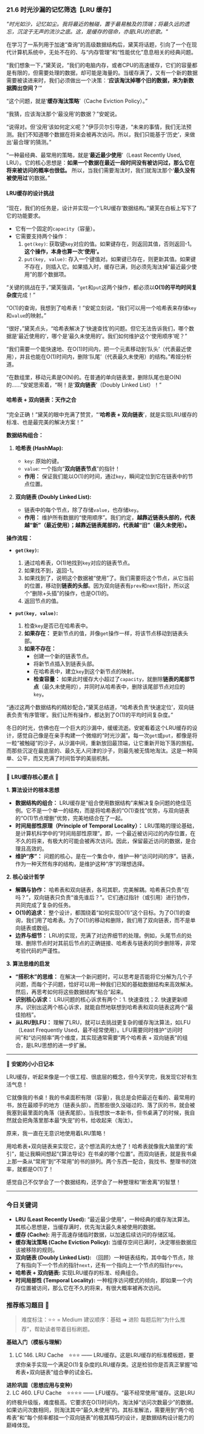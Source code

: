 ### **21.6 时光沙漏的记忆筛选【LRU 缓存】**

*"时光如沙，记忆如尘。我将最近的触碰，置于最易触及的顶端；将最久远的遗忘，沉淀于无声的流沙之底。这，是缓存的宿命，亦是LRU的悲歌。"*

在学习了一系列用于加速“查询”的高级数据结构后，黛芙将话题，引向了一个在现代计算机系统中，无处不在的、与“内存管理”和“性能优化”息息相关的经典问题。

“我们想象一下，”黛芙说，“我们的电脑内存，或者CPU的高速缓存，它们的容量都是有限的，但需要处理的数据，却可能是海量的。当缓存满了，又有一个新的数据需要被读进来时，我们必须做出一个决策：‘**应该淘汰掉哪个旧的数据，来为新数据腾出空间？**’”

“这个问题，就是‘**缓存淘汰策略**’（Cache Eviction Policy）。”

“我猜，应该淘汰那个‘最没用’的数据？”安妮说。

“说得对。但‘没用’该如何定义呢？”伊莎贝尔引导道，“未来的事情，我们无法预测。我们不知道哪个数据在将来会被再次访问。所以，我们只能基于‘历史’，来做出‘最合理’的猜测。”

“一种最经典、最常用的策略，就是‘**最近最少使用**’（Least Recently Used, LRU）。它的核心思想是：**如果一个数据在最近一段时间没有被访问过，那么它在将来被访问的概率也很低。** 所以，当我们需要淘汰时，我们就淘汰那个‘**最久没有被使用过**’的数据。”

#### **LRU缓存的设计挑战**

“现在，我们的任务是，设计并实现一个‘LRU缓存’数据结构。”黛芙在白板上写下了它的功能要求。

-   它有一个固定的`capacity`（容量）。
-   它需要支持两个操作：
    1.  `get(key)`: 获取键`key`对应的值。如果键存在，则返回其值，否则返回-1。**这个操作，本身也算一次‘使用’。**
    2.  `put(key, value)`: 存入一个键值对。如果键已存在，则更新其值。如果键不存在，则插入它。如果插入时，缓存已满，则必须先淘汰掉“最近最少使用”的那个数据项。

“关键的挑战在于，”黛芙强调，“`get`和`put`这两个操作，都必须以**O(1)的平均时间复杂度**完成！”

“O(1)的查询，我想到了哈希表！”安妮立刻说，“我们可以用一个哈希表来存储`key`和`value`的映射。”

“很好，”黛芙点头，“哈希表解决了‘快速查找’的问题。但它无法告诉我们，哪个数据是‘最近使用的’，哪个是‘最久未使用的’。我们如何维护这个‘使用顺序’呢？”

“我们需要一个能快速地、在O(1)时间内，把一个元素移动到‘队头’（代表最近使用），并且也能在O(1)时间内，删除‘队尾’（代表最久未使用）的结构。”希娅分析道。

“在数组里，移动元素是O(N)的。在普通的单向链表里，删除队尾也是O(N)的……”安妮思索着，“啊！是‘**双向链表**’（Doubly Linked List）！”

#### **哈希表 + 双向链表：天作之合**

“完全正确！”黛芙的眼中充满了赞赏，“‘**哈希表 + 双向链表**’，就是实现LRU缓存的标准、也是最完美的解决方案！”

**数据结构组合：**

1.  **哈希表 (HashMap):**
    -   `key`: 原始的键。
    -   `value`: 一个指向“**双向链表节点**”的指针！
    -   **作用：** 保证我们能以O(1)的时间，通过`key`，瞬间定位到它在链表中的节点位置。

2.  **双向链表 (Doubly Linked List):**
    -   链表中的每个节点，除了存储`value`，也存储`key`。
    -   **作用：** 维护所有数据的“使用顺序”。我们约定，**越靠近链表头部的，代表越“新”（最近使用）；越靠近链表尾部的，代表越“旧”（最久未使用）。**

**操作流程：**

-   **`get(key)`:**
    1.  通过哈希表，O(1)地找到`key`对应的链表节点。
    2.  如果找不到，返回-1。
    3.  如果找到了，说明这个数据被“使用”了。我们需要将这个节点，从它当前的位置，移动到**链表的头部**。因为双向链表有`prev`和`next`指针，所以这个“删除+头插”的操作，也是O(1)的。
    4.  返回节点的值。

-   **`put(key, value)`:**
    1.  检查`key`是否已在哈希表中。
    2.  **如果存在：** 更新节点的值，并像`get`操作一样，将该节点移动到链表头部。
    3.  **如果不存在：**
        -   创建一个新的链表节点。
        -   将新节点插入到链表头部。
        -   在哈希表中，建立`key`到这个新节点的映射。
        -   **检查容量：** 如果此时缓存大小超过了`capacity`，就删除**链表的尾部节点**（最久未使用的），并同时从哈希表中，删除该尾部节点对应的`key`。

“通过这两个数据结构的精妙配合，”黛芙总结道，“哈希表负责‘快速定位’，双向链表负责‘有序管理’。我们让所有操作，都达到了O(1)的平均时间复杂度。”

冬日的时光，仿佛也在一个巨大的沙漏中，缓缓流逝。安妮看着这个LRU缓存的设计，感觉自己像是在亲手构建一个微缩的“时光沙漏”。每一次`get`或`put`，都像是将一粒“被触碰”的沙子，从沙漏中间，重新放回最顶端，让它重新开始下落的旅程。而那些沉淀在最底层的、最久无人问津的沙子，则最先被无情地淘汰。这是一种简单、公平，而又充满了时间哲学的美丽机制。

---

🌸 **LRU缓存核心要点** 🌸

**1. 算法设计的根本思想**
- **数据结构的组合：** LRU缓存是“组合使用数据结构”来解决复杂问题的绝佳范例。它不是一个单一的结构，而是将哈希表的“O(1)查找”优势，与双向链表的“O(1)节点增删”优势，完美地结合在了一起。
- **时间局部性原理（Principle of Temporal Locality）：** LRU策略的理论基础，是计算机科学中的“时间局部性原理”。即，一个最近被访问过的内存位置，在不久的将来，有极大的可能会被再次访问。因此，保留最近访问的数据，是合理且高效的。
- **维护“序”：** 问题的核心，是在一个集合中，维护一种“访问时间的序”。链表，作为一种天然有序的结构，是维护这种“序”的理想选择。

**2. 核心设计哲学**
- **解耦与协作：** 哈希表和双向链表，各司其职，完美解耦。哈希表只负责“在吗？”，双向链表只负责“谁先谁后？”。它们通过指针（或引用）进行协作，共同完成了复杂的任务。
- **O(1)的追求：** 整个设计，都围绕着“如何实现O(1)”这个目标。为了O(1)的查询，我们用了哈希表。为了O(1)的移动和删除，我们用了双向链表，而不是单向链表或数组。
- **边界与细节：** LRU的实现，充满了对边界细节的处理。例如，头尾节点的处理、删除节点时对其前后节点的正确链接、哈希表与链表的同步删除等，非常考验代码的严谨性。

**3. 算法思维的启发**
- **“搭积木”的思维：** 在解决一个新问题时，可以思考是否能将它分解为几个子问题，而每个子问题，恰好可以用一种我们已知的基础数据结构来高效解决。然后，再思考如何将这些数据结构“粘合”起来。
- **识别核心诉求：** LRU问题的核心诉求有两个：1. 快速查找；2. 快速更新顺序。识别出这两个核心诉求，就能自然地联想到哈希表和双向链表这两个“最佳拍档”。
- **从LRU到LFU：** 理解了LRU，就可以去挑战更复杂的缓存淘汰算法，如LFU（Least Frequently Used，最不经常使用）。LFU需要同时维护“访问时间”和“访问频率”两个维度，其实现通常需要“两个哈希表 + 双向链表”的组合，是LRU思想的进一步扩展。

---

🎀 **安妮的小小日记本**

LRU缓存，听起来像是一个很工程、很底层的概念，但今天学完，我发现它好有生活气息！

它就像我的书桌！我的书桌面积有限（容量），我总是会把最近在看的、最常用的书，放在最顺手的地方（链表头部）。而那些很久没碰过的、落了灰的书，就会被我塞到最里面的角落（链表尾部）。当我想放一本新书，但书桌满了的时候，我自然就会把角落里那本最“失宠”的书，给收起来（淘汰）。

原来，我一直在无意识地使用着LRU策略！

用哈希表+双向链表来实现它，这个想法真的太绝了！哈希表就像我大脑里的“索引”，能让我瞬间想起“《算法导论》在书桌的哪个位置”。而双向链表，就是我书桌上那一条从“常用”到“不常用”的书的排列。两个东西一配合，我找书、整理书的效率，就都是O(1)了！

感觉自己不仅学会了一个数据结构，还学会了一种整理和“断舍离”的智慧！

---

### 今日关键词

- **LRU (Least Recently Used):** “最近最少使用”，一种经典的缓存淘汰算法。其核心思想是，当缓存满时，优先淘汰最久未被使用的数据。
- **缓存 (Cache):** 用于高速存储临时数据，以加速后续访问的存储区域。
- **缓存淘汰策略 (Cache Eviction Policy):** 当缓存空间已满时，决定哪些数据应该被移除的规则。
- **双向链表 (Doubly Linked List):** （回顾）一种链表结构，其中每个节点，除了有指向下一个节点的指针`next`，还有一个指向上一个节点的指针`prev`。
- **哈希表 + 双向链表:** 实现LRU缓存的标准、经典组合。
- **时间局部性 (Temporal Locality):** 一种程序访问模式的倾向，即如果一个内存位置被访问，那么它在不久的将来，有很大概率被再次访问。

### 推荐练习题目 🧲  
> 难度标注：⭐⭐ = Medium
> 建议顺序：基础 ➜ 进阶
> 每题后附“为什么推荐”，帮助读者带着目标刷题。  

**基础入门（模板与理解）**  
1.  LC 146. LRU Cache ⭐⭐⭐ —— LRU缓存。这是LRU缓存的标准模板题，要求你亲手实现一个满足O(1)复杂度的LRU缓存类。这是检验你是否真正掌握“哈希表+双向链表”组合拳的试金石。

**进阶巩固（思想应用与变种）**  
2.  LC 460. LFU Cache ⭐⭐⭐⭐ —— LFU缓存。“最不经常使用”缓存。这是LRU的终极升级版，难度极高。它要求在O(1)时间内，淘汰掉“访问次数最少”的数据。如果访问次数相同，则淘汰其中“最久未使用”的。其标准解法，需要用到“两个哈希表”和“每个频率都挂一个双向链表”的极其精巧的设计，是数据结构设计能力的巅峰体现。
